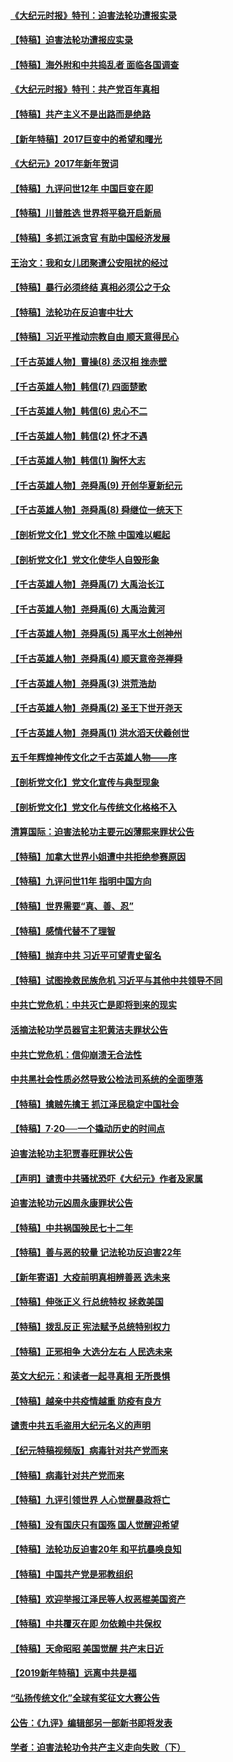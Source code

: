 #### [《大纪元时报》特刊：迫害法轮功遭报实录](../pages/nsc424/n9082916.md?t=03140903)
#### [【特稿】迫害法轮功遭报应实录](../pages/nsc424/n9055656.md?t=03140903)
#### [【特稿】海外附和中共捣乱者 面临各国调查](../pages/nsc424/n9047645.md?t=03140903)
#### [《大纪元时报》特刊：共产党百年真相](../pages/nsc424/n8879818.md?t=03140903)
#### [【特稿】共产主义不是出路而是绝路](../pages/nsc424/n8792816.md?t=03140903)
#### [【新年特稿】2017巨变中的希望和曙光](../pages/nsc424/n8655525.md?t=03140903)
#### [《大纪元》2017年新年贺词](../pages/nsc424/n8651727.md?t=03140903)
#### [【特稿】九评问世12年 中国巨变在即](../pages/nsc424/n8506053.md?t=03140903)
#### [【特稿】川普胜选 世界将平稳开启新局](../pages/nsc424/n8482166.md?t=03140903)
#### [【特稿】多抓江派贪官 有助中国经济发展](../pages/nsc424/n8454769.md?t=03140903)
#### [王治文：我和女儿团聚遭公安阻扰的经过](../pages/nsc424/n8186638.md?t=03140903)
#### [【特稿】暴行必须终结‭ ‬真相必须公之于众](../pages/nsc424/n8103572.md?t=03140903)
#### [【特稿】法轮功在反迫害中壮大](../pages/nsc424/n7915493.md?t=03140903)
#### [【特稿】习近平推动宗教自由 顺天意得民心](../pages/nsc424/n7782230.md?t=03140903)
#### [【千古英雄人物】曹操(8) 丞汉相 挫赤壁](../pages/nsc424/n7662490.md?t=03140903)
#### [【千古英雄人物】韩信(7) 四面楚歌](../pages/nsc424/n7552608.md?t=03140903)
#### [【千古英雄人物】韩信(6) 忠心不二](../pages/nsc424/n7552572.md?t=03140903)
#### [【千古英雄人物】韩信(2) 怀才不遇](../pages/nsc424/n7547691.md?t=03140903)
#### [【千古英雄人物】韩信(1) 胸怀大志](../pages/nsc424/n7544501.md?t=03140903)
#### [【千古英雄人物】尧舜禹(9) 开创华夏新纪元](../pages/nsc424/n7519873.md?t=03140903)
#### [【千古英雄人物】尧舜禹(8) 舜继位一统天下](../pages/nsc424/n7515411.md?t=03140903)
#### [【剖析党文化】党文化不除 中国难以崛起](../pages/nsc424/n7484466.md?t=03140903)
#### [【剖析党文化】党文化使华人自毁形象](../pages/nsc424/n7480414.md?t=03140903)
#### [【千古英雄人物】尧舜禹(7) 大禹治长江](../pages/nsc424/n7475820.md?t=03140903)
#### [【千古英雄人物】尧舜禹(6) 大禹治黄河](../pages/nsc424/n7475816.md?t=03140903)
#### [【千古英雄人物】尧舜禹(5) 禹平水土创神州](../pages/nsc424/n7475809.md?t=03140903)
#### [【千古英雄人物】尧舜禹(4) 顺天意帝尧禅舜](../pages/nsc424/n7471624.md?t=03140903)
#### [【千古英雄人物】尧舜禹(3) 洪荒浩劫](../pages/nsc424/n7471607.md?t=03140903)
#### [【千古英雄人物】尧舜禹(2) 圣王下世开尧天](../pages/nsc424/n7467643.md?t=03140903)
#### [【千古英雄人物】尧舜禹(1) 洪水滔天伏羲创世](../pages/nsc424/n7467618.md?t=03140903)
#### [五千年辉煌神传文化之千古英雄人物——序](../pages/nsc424/n7465898.md?t=03140903)
#### [【剖析党文化】党文化宣传与典型现象](../pages/nsc424/n4667282.md?t=03140903)
#### [【剖析党文化】党文化与传统文化格格不入](../pages/nsc424/n4665279.md?t=03140903)
#### [清算国际：迫害法轮功主要元凶薄熙来罪状公告](../pages/nsc424/n4621860.md?t=03140903)
#### [【特稿】加拿大世界小姐遭中共拒绝参赛原因](../pages/nsc424/n4585305.md?t=03140903)
#### [【特稿】九评问世11年 指明中国方向](../pages/nsc424/n4578971.md?t=03140903)
#### [【特稿】世界需要“真、善、忍”](../pages/nsc424/n4577812.md?t=03140903)
#### [【特稿】感情代替不了理智](../pages/nsc424/n4564327.md?t=03140903)
#### [【特稿】抛弃中共 习近平可望青史留名](../pages/nsc424/n4549169.md?t=03140903)
#### [【特稿】试图挽救民族危机 习近平与其他中共领导不同](../pages/nsc424/n4548555.md?t=03140903)
#### [中共亡党危机：中共灭亡是即将到来的现实](../pages/nsc424/n4547349.md?t=03140903)
#### [活摘法轮功学员器官主犯黄洁夫罪状公告](../pages/nsc424/n4547015.md?t=03140903)
#### [中共亡党危机：信仰崩溃无合法性](../pages/nsc424/n4545222.md?t=03140903)
#### [中共黑社会性质必然导致公检法司系统的全面堕落](../pages/nsc424/n4541854.md?t=03140903)
#### [【特稿】擒贼先擒王 抓江泽民稳定中国社会](../pages/nsc424/n4530296.md?t=03140903)
#### [【特稿】7‧20──一个撬动历史的时间点](../pages/nsc424/n4481700.md?t=03140903)
#### [迫害法轮功主犯贾春旺罪状公告](../pages/nsc424/n4455857.md?t=03140903)
#### [【声明】谴责中共骚扰恐吓《大纪元》作者及家属](../pages/nsc424/n4442933.md?t=03140903)
#### [迫害法轮功元凶周永康罪状公告](../pages/nsc424/n4234109.md?t=03140903)
#### [【特稿】中共祸国殃民七十二年](../pages/nsc424/n13272607.md?t=03140903)
#### [【特稿】善与恶的较量 记法轮功反迫害22年](../pages/nsc424/n13086597.md?t=03140903)
#### [【新年寄语】大疫前明真相辨善恶 选未来](../pages/nsc424/n12660855.md?t=03140903)
#### [【特稿】伸张正义 行总统特权 拯救美国](../pages/nsc424/n12616806.md?t=03140903)
#### [【特稿】拨乱反正 宪法赋予总统特别权力](../pages/nsc424/n12598306.md?t=03140903)
#### [【特稿】正邪相争 大选分左右 人民选未来](../pages/nsc424/n12545208.md?t=03140903)
#### [英文大纪元：和读者一起寻真相 无所畏惧](../pages/nsc424/n12542027.md?t=03140903)
#### [【特稿】越亲中共疫情越重 防疫有良方](../pages/nsc424/n12042989.md?t=03140903)
#### [谴责中共五毛盗用大纪元名义的声明](../pages/nsc424/n12014491.md?t=03140903)
#### [【纪元特稿视频版】病毒针对共产党而来](../pages/nsc424/n11977328.md?t=03140903)
#### [【特稿】病毒针对共产党而来](../pages/nsc424/n11928818.md?t=03140903)
#### [【特稿】九评引领世界 人心觉醒暴政将亡](../pages/nsc424/n11660496.md?t=03140903)
#### [【特稿】没有国庆只有国殇 国人觉醒迎希望](../pages/nsc424/n11549354.md?t=03140903)
#### [【特稿】法轮功反迫害20年 和平抗暴唤良知](../pages/nsc424/n11389135.md?t=03140903)
#### [【特稿】中国共产党是邪教组织](../pages/nsc424/n11355551.md?t=03140903)
#### [【特稿】欢迎举报江泽民等人权恶棍美国资产](../pages/nsc424/n11303040.md?t=03140903)
#### [【特稿】中共覆灭在即 勿依赖中共保权](../pages/nsc424/n11278510.md?t=03140903)
#### [【特稿】天命昭昭 美国觉醒 共产末日近](../pages/nsc424/n11150259.md?t=03140903)
#### [【2019新年特稿】远离中共是福](../pages/nsc424/n10942748.md?t=03140903)
#### [“弘扬传统文化”全球有奖征文大赛公告](../pages/nsc424/n10889849.md?t=03140903)
#### [公告：《九评》编辑部另一部新书即将发表](../pages/nsc424/n10405104.md?t=03140903)
#### [学者：迫害法轮功令共产主义走向失败（下）](../pages/nsc424/n10009951.md?t=03140903)
